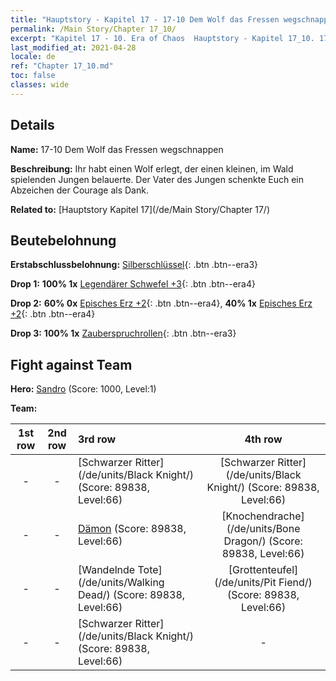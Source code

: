 ```yaml
---
title: "Hauptstory - Kapitel 17 - 17-10 Dem Wolf das Fressen wegschnappen"
permalink: /Main Story/Chapter 17_10/
excerpt: "Kapitel 17 - 10. Era of Chaos  Hauptstory - Kapitel 17_10. 17-10 Dem Wolf das Fressen wegschnappen"
last_modified_at: 2021-04-28
locale: de
ref: "Chapter 17_10.md"
toc: false
classes: wide
---
```


## Details

 **Name:** 17-10 Dem Wolf das Fressen wegschnappen

 **Beschreibung:** Ihr habt einen Wolf erlegt, der einen kleinen, im Wald spielenden Jungen belauerte. Der Vater des Jungen schenkte Euch ein Abzeichen der Courage als Dank.

 **Related to:** [Hauptstory Kapitel 17](/de/Main Story/Chapter 17/)

## Beutebelohnung

 **Erstabschlussbelohnung:** [Silberschlüssel](/ItemsDE/con_693/){: .btn .btn--era3}

 **Drop 1:** **100% 1x** [Legendärer Schwefel +3](/ItemsDE/mat_57/){: .btn .btn--era4}

 **Drop 2:** **60% 0x** [Episches Erz +2](/ItemsDE/mat_47/){: .btn .btn--era4}, **40% 1x** [Episches Erz +2](/ItemsDE/mat_47/){: .btn .btn--era4}

 **Drop 3:** **100% 1x** [Zauberspruchrollen](/ItemsDE/con_694/){: .btn .btn--era3}


## Fight against Team
 **Hero:** [Sandro](/de/heroes/Sandro/) (Score: 1000, Level:1)

 **Team:**


  | 1st row | 2nd row | 3rd row | 4th row |
  |:----:|:----:|:----|:----:|
  | - | - | [Schwarzer Ritter](/de/units/Black Knight/) (Score: 89838, Level:66)  | [Schwarzer Ritter](/de/units/Black Knight/) (Score: 89838, Level:66)  |
  | - | - | [Dämon](/de/units/Demon/) (Score: 89838, Level:66)  | [Knochendrache](/de/units/Bone Dragon/) (Score: 89838, Level:66)  |
  | - | - | [Wandelnde Tote](/de/units/Walking Dead/) (Score: 89838, Level:66)  | [Grottenteufel](/de/units/Pit Fiend/) (Score: 89838, Level:66)  |
  | - | - | [Schwarzer Ritter](/de/units/Black Knight/) (Score: 89838, Level:66)  | - |


